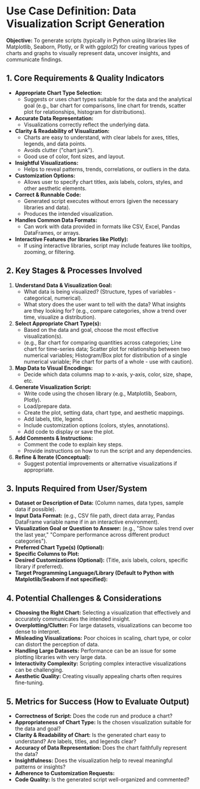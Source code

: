 # Use Case Definition: Data Visualization Script Generation

**Objective:** To generate scripts (typically in Python using libraries like Matplotlib, Seaborn, Plotly, or R with ggplot2) for creating various types of charts and graphs to visually represent data, uncover insights, and communicate findings.

## 1. Core Requirements & Quality Indicators

*   **Appropriate Chart Type Selection:**
    *   Suggests or uses chart types suitable for the data and the analytical goal (e.g., bar chart for comparisons, line chart for trends, scatter plot for relationships, histogram for distributions).
*   **Accurate Data Representation:**
    *   Visualizations correctly reflect the underlying data.
*   **Clarity & Readability of Visualization:**
    *   Charts are easy to understand, with clear labels for axes, titles, legends, and data points.
    *   Avoids clutter ("chart junk").
    *   Good use of color, font sizes, and layout.
*   **Insightful Visualizations:**
    *   Helps to reveal patterns, trends, correlations, or outliers in the data.
*   **Customization Options:**
    *   Allows user to specify chart titles, axis labels, colors, styles, and other aesthetic elements.
*   **Correct & Runnable Code:**
    *   Generated script executes without errors (given the necessary libraries and data).
    *   Produces the intended visualization.
*   **Handles Common Data Formats:**
    *   Can work with data provided in formats like CSV, Excel, Pandas DataFrames, or arrays.
*   **Interactive Features (for libraries like Plotly):**
    *   If using interactive libraries, script may include features like tooltips, zooming, or filtering.

## 2. Key Stages & Processes Involved

1.  **Understand Data & Visualization Goal:**
    *   What data is being visualized? (Structure, types of variables - categorical, numerical).
    *   What story does the user want to tell with the data? What insights are they looking for? (e.g., compare categories, show a trend over time, visualize a distribution).
2.  **Select Appropriate Chart Type(s):**
    *   Based on the data and goal, choose the most effective visualization(s).
    *   (e.g., Bar chart for comparing quantities across categories; Line chart for time-series data; Scatter plot for relationship between two numerical variables; Histogram/Box plot for distribution of a single numerical variable; Pie chart for parts of a whole - use with caution).
3.  **Map Data to Visual Encodings:**
    *   Decide which data columns map to x-axis, y-axis, color, size, shape, etc.
4.  **Generate Visualization Script:**
    *   Write code using the chosen library (e.g., Matplotlib, Seaborn, Plotly).
    *   Load/prepare data.
    *   Create the plot, setting data, chart type, and aesthetic mappings.
    *   Add labels, title, legend.
    *   Include customization options (colors, styles, annotations).
    *   Add code to display or save the plot.
5.  **Add Comments & Instructions:**
    *   Comment the code to explain key steps.
    *   Provide instructions on how to run the script and any dependencies.
6.  **Refine & Iterate (Conceptual):**
    *   Suggest potential improvements or alternative visualizations if appropriate.

## 3. Inputs Required from User/System

*   **Dataset or Description of Data:** (Column names, data types, sample data if possible).
*   **Input Data Format:** (e.g., CSV file path, direct data array, Pandas DataFrame variable name if in an interactive environment).
*   **Visualization Goal or Question to Answer:** (e.g., "Show sales trend over the last year," "Compare performance across different product categories").
*   **Preferred Chart Type(s) (Optional):**
*   **Specific Columns to Plot:**
*   **Desired Customizations (Optional):** (Title, axis labels, colors, specific library if preferred).
*   **Target Programming Language/Library (Default to Python with Matplotlib/Seaborn if not specified):**

## 4. Potential Challenges & Considerations

*   **Choosing the Right Chart:** Selecting a visualization that effectively and accurately communicates the intended insight.
*   **Overplotting/Clutter:** For large datasets, visualizations can become too dense to interpret.
*   **Misleading Visualizations:** Poor choices in scaling, chart type, or color can distort the perception of data.
*   **Handling Large Datasets:** Performance can be an issue for some plotting libraries with very large data.
*   **Interactivity Complexity:** Scripting complex interactive visualizations can be challenging.
*   **Aesthetic Quality:** Creating visually appealing charts often requires fine-tuning.

## 5. Metrics for Success (How to Evaluate Output)

*   **Correctness of Script:** Does the code run and produce a chart?
*   **Appropriateness of Chart Type:** Is the chosen visualization suitable for the data and goal?
*   **Clarity & Readability of Chart:** Is the generated chart easy to understand? Are labels, titles, and legends clear?
*   **Accuracy of Data Representation:** Does the chart faithfully represent the data?
*   **Insightfulness:** Does the visualization help to reveal meaningful patterns or insights?
*   **Adherence to Customization Requests:**
*   **Code Quality:** Is the generated script well-organized and commented?
